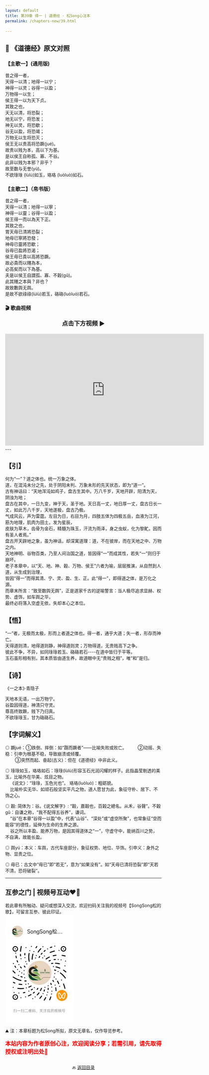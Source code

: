 ```yaml
---
layout: default
title: 第39章 得一 | 道德经 · 松Song心注本
permalink: /chapters-new/39.html

---
```


## 📜 《道德经》原文对照
### 【主歌一】(通用版) 
昔之得一者，<br>
天得一以清；地得一以宁；<br>
神得一以灵；谷得一以盈；<br>
万物得一以生；<br>
侯王得一以为天下贞。<br>
其致之也，<br>
天无以清，将恐裂；<br>
地无以宁，将恐发；<br>
神无以灵，将恐歇；<br>
谷无以盈，将恐竭；<br>
万物无以生将恐灭；<br>
侯王无以贵高将恐蹶(jué)。<br>
故贵以贱为本，高以下为基。<br>
是以侯王自称孤、寡、不谷。<br>
此非以贱为本邪？非乎？<br>
故至数与无誉(yù)。<br>
不欲琭琭 (lùlù)如玉，珞珞 (luòluò)如石。<br>

### 【主歌二】（帛书版）
昔之得一者，<br>
天得一以清；地得一以寧；<br>
神得一以靈；谷得一以盈；<br>
侯王得一而以為天下正。<br>
其致之也，<br>
胃天毋已清將恐裂；<br>
地毋已寧將恐發；<br>
神毋已靈將恐歇；<br>
谷毋已盈將恐渴；<br>
侯王毋已貴以高將恐蹶。<br>
故必貴而以賤為本，<br>
必高矣而以下為基。<br>
夫是以侯王自謂孤、寡、不穀(gǔ)。<br>
此其賤之本與？非也？<br>
故致數舆无舆。<br>
是故不欲祿祿(lùlù)若玉，硌硌(luòluò)若石。<br>

### 🎬 歌曲视频
<p style="text-align:center; font-size:1.2rem; font-weight:bold;">
  点击下方视频 ▶️
</p>

<iframe
  src="https://streamable.com/e/4oph7e"
  width="640"
  height="360"
  frameborder="0"
  allowfullscreen
  loading="lazy">
</iframe>
---

## 【引】
何为“一”？道之体也。统一万象之体。<br>
道，在混沌未分之先，处于阴阳未判、万象未形的先天状态，即为“道一”。<br>
古有神话曰：“天地浑沌如鸡子，盘古生其中。万八千岁，天地开辟，阳清为天，阴浊为地；<br>
盘古在其中，一日九变，神于天，圣于地。天日高一丈，地日厚一丈，盘古日长一丈，如此万八千岁，天地遂极，盘古乃极。<br>
气成风云，声为雷霆。左目为日，右目为月，四肢五体为四极五岳，血液为江河，筋为地理，肌肉为田土，发为星辰，<br>
皮肤为草木，齿骨为金石，精髓为珠玉，汗流为雨泽，身之虫蚁，化为黎甿。因而有圣人者焉。”<br>
盘古开天辟地之象，虽为神话，却深寓道理：道，不在彼岸，而在天地之中、万物之内。<br>
天地神明、谷物百类，乃至人间治国之道，皆因得“一”而成其性，若失“一”则归于崩坏。<br>
老子本章中，以“天、地、神、穀、万物、侯王”六者为喻，层层推演，从自然到人道，从生成到治理，<br>
皆因“得一”而得其清、宁、灵、盈、生、正。此“得一”，即得道之体，是万化之源。<br>
而章末所言：“致至数舆无舆”，正是道家千古的逆喻警言：当人极尽追求显赫、权势、虚饰，如车舆之华，<br>
最终必将落入空虚无依，失却本心之本位。<br>

## 【悟】
“一”者，无极而太极，形而上者道之体也。得一者，通乎大道；失一者，形存而神亡。<br>
天得道则清，地得道则静，神得道则灵；万物得道，无贵贱高下之争。<br>
彼此不争，不异，如同琭琭若玉、硌硌若石----在道中皆归于平等。<br>
玉石虽形相有别，其本质皆由道生养，故道眼中无“贵贱之相”，唯“和”是归。<br>

## 【诗】
《一之本》·青隐子<br>

天地本无语，一出万物宁。<br>
谷盈因得道，神清只守灵。<br>
尊高终致蹶，贱下乃归真。<br>
不欲琭琭玉，甘为硌硌石。<br>

## 【字词解义】

◎ 蹶jué：①跌倒、摔倒：如“躓而蹶者”——比喻失败或败亡。
&nbsp;&nbsp;&nbsp;&nbsp;&nbsp;&nbsp;&nbsp;&nbsp;②动摇、失稳：引申为根基不稳，导致崩溃或倾覆。<br>
&nbsp;&nbsp;&nbsp;&nbsp;&nbsp;&nbsp;&nbsp;&nbsp;③突然而起、奋起(古义)：但在《道德经》中非此义。<br>

◎ 琭琭如玉，珞珞如石：琭琭(lùlù)形容玉石光润闪耀的样子。此指晶莹剔透的美玉，比喻外在华美、炫目之物。<br>
&nbsp;&nbsp;&nbsp;&nbsp;《说文》：“琭琭，玉色光也”。 珞珞(luòluò)：粗砺貌。<br>
&nbsp;&nbsp;&nbsp;&nbsp;比喻朴实无华、如顽石般坚实平凡之物，道人愿甘为此，象征守朴、居下、不饰之心。<br>

◎ 穀: 简体为：谷。《说文解字》: “穀，嘉穀也，百榖之總名。从禾，谷聲”。不穀gǔ：自谦之称，“我不配得五谷养”，谦词。<br>
&nbsp;&nbsp;&nbsp;&nbsp;“谷”在本章“谷得一以盈”中，代表“山谷”、“深处”或“虚空所聚”，也常象征“空而能容”的德性，延伸为生命的生养之源。<br>
&nbsp;&nbsp;&nbsp;&nbsp;谷之所以丰盈、能养万物，是因其得道体之“一”，守虚守中，能纳百川之势，不自满，故能长盈。<br>

◎ 舆yú：本义：车舆，古代车座部分，象征权势、地位、华饰。引申义：身外之物、显贵之位。<br>

◎ 毋已：古文中“毋已”即“若无”，意为“如果没有”。如“天毋已清将恐裂”即“天若不清，恐将破裂”。<br>

---
##  互参之门 | 视频号互动❤️🤝

若此章有所触动、疑问或想深入交流，欢迎扫码关注我的视频号【SongSong松的歌】，可留言互参、彼此印证。<br>
<img src="../img/qrcode_songsong.jpg" alt="扫码进入视频号" width="220">

⛰️ 注：本章标题为松Song所拟，原文无章名，仅作导览参考。<br>
<p style="color:red; font-size:18px; font-weight:bold;">
本站内容为作者原创心注，欢迎阅读分享；若需引用，请先取得授权或注明出处🙏
</p>

<p style="text-align:center; margin-top:2em;">
  🔙 <a href="{{ '/' | relative_url }}#catalog">返回目录</a>
</p>

